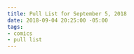 ```yaml
---
title: Pull List for September 5, 2018
date: 2018-09-04 20:25:00 -05:00
tags:
- comics
- pull list
---
```


